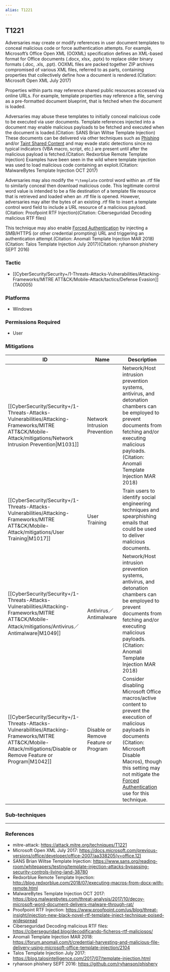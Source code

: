```yaml
---
alias: T1221
---
```


## T1221

Adversaries may create or modify references in user document templates to conceal malicious code or force authentication attempts. For example, Microsoft’s Office Open XML (OOXML) specification defines an XML-based format for Office documents (.docx, xlsx, .pptx) to replace older binary formats (.doc, .xls, .ppt). OOXML files are packed together ZIP archives compromised of various XML files, referred to as parts, containing properties that collectively define how a document is rendered.(Citation: Microsoft Open XML July 2017)

Properties within parts may reference shared public resources accessed via online URLs. For example, template properties may reference a file, serving as a pre-formatted document blueprint, that is fetched when the document is loaded.

Adversaries may abuse these templates to initially conceal malicious code to be executed via user documents. Template references injected into a document may enable malicious payloads to be fetched and executed when the document is loaded.(Citation: SANS Brian Wiltse Template Injection) These documents can be delivered via other techniques such as [Phishing](https://attack.mitre.org/techniques/T1566) and/or [Taint Shared Content](https://attack.mitre.org/techniques/T1080) and may evade static detections since no typical indicators (VBA macro, script, etc.) are present until after the malicious payload is fetched.(Citation: Redxorblue Remote Template Injection) Examples have been seen in the wild where template injection was used to load malicious code containing an exploit.(Citation: MalwareBytes Template Injection OCT 2017)

Adversaries may also modify the <code>*\template</code> control word within an .rtf file to similarly conceal then download malicious code. This legitimate control word value is intended to be a file destination of a template file resource that is retrieved and loaded when an .rtf file is opened. However, adversaries may alter the bytes of an existing .rtf file to insert a template control word field to include a URL resource of a malicious payload.(Citation: Proofpoint RTF Injection)(Citation: Ciberseguridad Decoding malicious RTF files)

This technique may also enable [Forced Authentication](https://attack.mitre.org/techniques/T1187) by injecting a SMB/HTTPS (or other credential prompting) URL and triggering an authentication attempt.(Citation: Anomali Template Injection MAR 2018)(Citation: Talos Template Injection July 2017)(Citation: ryhanson phishery SEPT 2016)


### Tactic
- [[CyberSecurity/Security+/1-Threats-Attacks-Vulnerabilities/Attacking-Frameworks/MITRE ATT&CK/Mobile-Attack/tactics/Defense Evasion]] (TA0005)

### Platforms
- Windows

### Permissions Required
- User

### Mitigations

| ID | Name | Description |
| --- | --- | --- |
| [[CyberSecurity/Security+/1-Threats-Attacks-Vulnerabilities/Attacking-Frameworks/MITRE ATT&CK/Mobile-Attack/mitigations/Network Intrusion Prevention\|M1031]] | Network Intrusion Prevention | Network/Host intrusion prevention systems, antivirus, and detonation chambers can be employed to prevent documents from fetching and/or executing malicious payloads.(Citation: Anomali Template Injection MAR 2018) |
| [[CyberSecurity/Security+/1-Threats-Attacks-Vulnerabilities/Attacking-Frameworks/MITRE ATT&CK/Mobile-Attack/mitigations/User Training\|M1017]] | User Training | Train users to identify social engineering techniques and spearphishing emails that could be used to deliver malicious documents. |
| [[CyberSecurity/Security+/1-Threats-Attacks-Vulnerabilities/Attacking-Frameworks/MITRE ATT&CK/Mobile-Attack/mitigations/Antivirus／Antimalware\|M1049]] | Antivirus／Antimalware | Network/Host intrusion prevention systems, antivirus, and detonation chambers can be employed to prevent documents from fetching and/or executing malicious payloads.(Citation: Anomali Template Injection MAR 2018) |
| [[CyberSecurity/Security+/1-Threats-Attacks-Vulnerabilities/Attacking-Frameworks/MITRE ATT&CK/Mobile-Attack/mitigations/Disable or Remove Feature or Program\|M1042]] | Disable or Remove Feature or Program | Consider disabling Microsoft Office macros/active content to prevent the execution of malicious payloads in documents (Citation: Microsoft Disable Macros), though this setting may not mitigate the [Forced Authentication](https://attack.mitre.org/techniques/T1187) use for this technique. |

### Sub-techniques


---
### References

- mitre-attack: https://attack.mitre.org/techniques/T1221
- Microsoft Open XML July 2017: https://docs.microsoft.com/previous-versions/office/developer/office-2007/aa338205(v=office.12)
- SANS Brian Wiltse Template Injection: https://www.sans.org/reading-room/whitepapers/testing/template-injection-attacks-bypassing-security-controls-living-land-38780
- Redxorblue Remote Template Injection: http://blog.redxorblue.com/2018/07/executing-macros-from-docx-with-remote.html
- MalwareBytes Template Injection OCT 2017: https://blog.malwarebytes.com/threat-analysis/2017/10/decoy-microsoft-word-document-delivers-malware-through-rat/
- Proofpoint RTF Injection: https://www.proofpoint.com/us/blog/threat-insight/injection-new-black-novel-rtf-template-inject-technique-poised-widespread
- Ciberseguridad Decoding malicious RTF files: https://ciberseguridad.blog/decodificando-ficheros-rtf-maliciosos/
- Anomali Template Injection MAR 2018: https://forum.anomali.com/t/credential-harvesting-and-malicious-file-delivery-using-microsoft-office-template-injection/2104
- Talos Template Injection July 2017: https://blog.talosintelligence.com/2017/07/template-injection.html
- ryhanson phishery SEPT 2016: https://github.com/ryhanson/phishery
